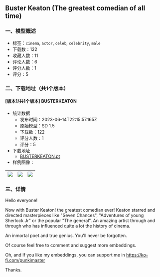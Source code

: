 ## Buster Keaton (The greatest comedian of all time)
### 一、模型概述

- 标签：`cinema`, `actor`, `celeb`, `celebrity`, `male`
- 下载数：122
- 收藏人数：11
- 评论人数：6
- 评分人数：1
- 评分：5

### 二、下载地址（共1个版本）

#### [版本1/共1个版本] BUSTERKEATON

- 统计数据
  - 发布时间：2023-06-14T22:15:57.165Z
  - 原始模型：SD 1.5
  - 下载数：122
  - 评分人数：1
  - 评分：5
- 下载地址
  - [BUSTERKEATON.pt](https://civitai.com/api/download/models/96151)
- 样例图像：

| <img src="https://image.civitai.com/xG1nkqKTMzGDvpLrqFT7WA/24e8df5d-adb9-4f2a-a725-0cb24b08563d/width=450/1146586.jpeg" /> | <img src="https://image.civitai.com/xG1nkqKTMzGDvpLrqFT7WA/0277943a-465e-46b3-b7f1-c5ffe3db9576/width=450/1146592.jpeg" /> | <img src="https://image.civitai.com/xG1nkqKTMzGDvpLrqFT7WA/3e61de83-6ee2-48a0-a78b-cafe97bd55af/width=450/1146594.jpeg" /> |
| ---- | ---- | ---- |


### 三、详情
<p>Hello everyone!</p><p></p><p>Now with Buster Keaton! the greatest comedian ever! Keaton starred and directed masterpieces like "Seven Chances", "Adventures of young Sherlock Jr" or the popular "The general". An amazing artist through and through who has influenced quite a lot the history of cinema.</p><p></p><p>An inmortal poet and true genius. You'll never be forgotten.</p><p></p><p>Of course feel free to comment and suggest more embeddings.  </p><p>Oh, and If you like my embeddings, you can support me in <a target="_blank" rel="ugc" href="https://ko-fi.com/punkimaster">https://ko-fi.com/punkimaster</a></p><p></p><p>Thanks.</p>
